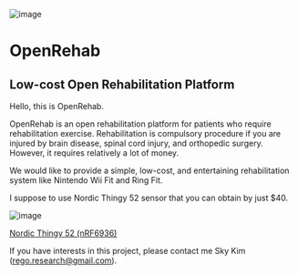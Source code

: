 ![image](https://user-images.githubusercontent.com/56623134/69489648-d0ed2900-0ebe-11ea-8c6a-5a1114358bed.png)

# OpenRehab #
## Low-cost Open Rehabilitation Platform ##

Hello, this is OpenRehab.

OpenRehab is an open rehabilitation platform for patients who require rehabilitation exercise.
Rehabilitation is compulsory procedure if you are injured by brain disease, spinal cord injury, and orthopedic surgery.
However, it requires relatively a lot of money.

We would like to provide a simple, low-cost, and entertaining rehabilitation system like Nintendo Wii Fit and Ring Fit.

I suppose to use Nordic Thingy 52 sensor that you can obtain by just $40.

![image](https://user-images.githubusercontent.com/56623134/69489521-9d110400-0ebc-11ea-985a-2e66da137383.png)

[Nordic Thingy 52 (nRF6936)](https://www.mouser.com/ProductDetail/Nordic-Semiconductor/nRF6936?qs=5aG0NVq1C4wGdQJYSOVFOA==)


If you have interests in this project, please contact me Sky Kim (rego.research@gmail.com).
